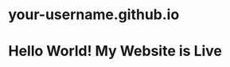 # your-username.github.io
<!DOCTYPE html>
<html>
<head><title>My Free Site</title></head>
<body>
  <h1>Hello World! My Website is Live</h1>
</body>
</html>
